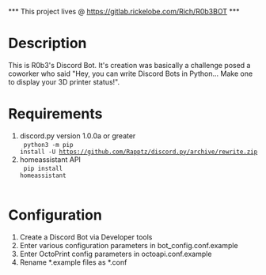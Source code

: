 *** This project lives @ https://gitlab.rickelobe.com/Rich/R0b3BOT ***

# Description
This is R0b3's Discord Bot.  It's creation was basically a challenge posed a coworker who said "Hey, you can write Discord Bots in Python... Make one to display your 3D printer status!".

# Requirements
1. discord.py version 1.0.0a or greater<br>
    <code> python3 -m pip install -U https://github.com/Rapptz/discord.py/archive/rewrite.zip </code>
2. homeassistant API<br>
    <code> pip install homeassistant</code><br><br>

# Configuration
1. Create a Discord Bot via Developer tools<br>
2. Enter various configuration parameters in bot_config.conf.example<br>
3. Enter OctoPrint config parameters in octoapi.conf.example<br>
4. Rename *.example files as *.conf<br>